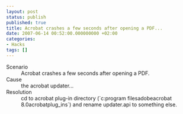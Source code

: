 ```yaml
---
layout: post
status: publish
published: true
title: Acrobat crashes a few seconds after opening a PDF...
date: 2007-06-14 00:52:00.000000000 +02:00
categories:
- Hacks
tags: []
---
```

<dl>
<dt>Scenario</dt>
<dd>Acrobat crashes a few seconds after opening a PDF.</dd>

<dt>Cause</dt>
<dd>the acrobat updater...</dd>

<dt>Resolution</dt>
<dd>cd to acrobat plug-in directory (`c:program filesadobeacrobat 8.0acrobatplug_ins`) and rename updater.api to something else.
</dd>
</dl>
